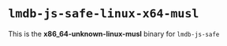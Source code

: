 # `lmdb-js-safe-linux-x64-musl`

This is the **x86_64-unknown-linux-musl** binary for `lmdb-js-safe`
